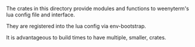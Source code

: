 The crates in this directory provide modules and functions
to weenyterm's lua config file and interface.

They are registered into the lua config via env-bootstrap.

It is advantageous to build times to have multiple, smaller, crates.
